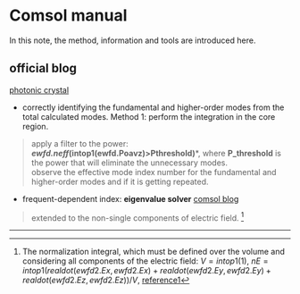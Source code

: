 # Comsol manual 

In this note, the method, information and tools are introduced here.

## official blog

[photonic crystal](https://www.comsol.com/blogs/engineering-the-flow-of-light-using-photonic-crystals/) 

-  correctly identifying the fundamental and higher-order modes from the total calculated modes. Method 1: perform the integration in the core region.
> apply a filter to the power: ***ewfd.neff*(intop1(ewfd.Poavz)>Pthreshold)***, where **P_threshold** is the power that will eliminate the unnecessary modes.  
> observe the effective mode index number for the fundamental and higher-order modes and if it is getting repeated. 
-  frequent-dependent index: **eigenvalue solver** [comsol blog](https://www.comsol.de/model/band-gap-analysis-of-a-photonic-crystal-798)
>  extended to the non-single components of electric field. [^extension]  











-----
[^extension]: The normalization integral, which must be defined over the volume and considering all components of the electric field: $V=intop1(1)$, 
$nE=intop1(realdot(ewfd2.Ex, ewfd2.Ex)+realdot(ewfd2.Ey, ewfd2.Ey)+realdot(ewfd2.Ez, ewfd2.Ez))/V$, [reference1](https://www.researchgate.net/post/Simulation-of-photonic-crystal-waveguides-to-find-band-structure-by-COMSOL)  
